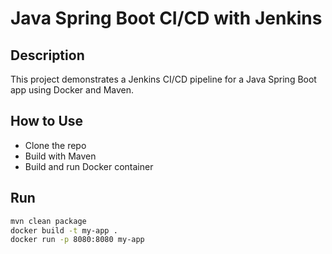 # Java Spring Boot CI/CD with Jenkins

## Description
This project demonstrates a Jenkins CI/CD pipeline for a Java Spring Boot app using Docker and Maven.

## How to Use
- Clone the repo
- Build with Maven
- Build and run Docker container

## Run
```bash
mvn clean package
docker build -t my-app .
docker run -p 8080:8080 my-app
